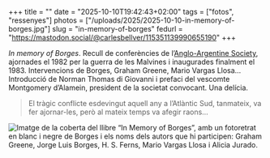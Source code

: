 +++
title = ""
date = "2025-10-10T19:42:43+02:00"
tags = ["fotos", "ressenyes"]
photos = ["/uploads/2025/2025-10-10-in-memory-of-borges.jpg"]
slug = "in-memory-of-borges"
fedurl = "https://mastodon.social/@carlesbellver/115351139990655190"
+++

*In memory of Borges*. Recull de conferències de l’[Anglo-Argentine Society](https://angloargentinesociety.org.uk), ajornades el 1982 per la guerra de les Malvines i inaugurades finalment el 1983. Intervencions de Borges, Graham Greene, Mario Vargas Llosa… Introducció de Norman Thomas di Giovanni i prefaci del vescomte Montgomery d’Alamein, president de la societat convocant. Una delícia.

> El tràgic conflicte esdevingut aquell any a l’Atlàntic Sud, tanmateix, va fer ajornar-les, però al mateix temps va afegir raons…

<img alt="Imatge de la coberta del llibre “In Memory of Borges”, amb un fotoretrat en blanc i negre de Borges i els noms dels autors que hi participen: Graham Greene, Jorge Luis Borges, H. S. Ferns, Mario Vargas Llosa i Alicia Jurado." src="/uploads/2025/2025-10-10-in-memory-of-borges.jpg">
